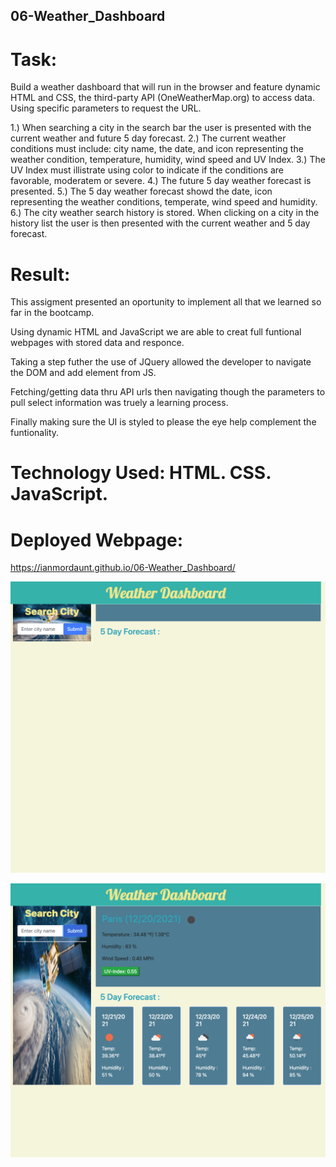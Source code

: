 ## 06-Weather_Dashboard

# Task:
Build a weather dashboard that will run in the browser and feature dynamic HTML and CSS, the third-party API (OneWeatherMap.org) to access data. Using specific parameters to request the URL.

1.) When searching a city in the search bar the user is presented with the current weather and future 5 day forecast.
2.) The current weather conditions must include: city name, the date, and icon representing the weather condition, temperature, humidity, wind speed and UV Index.
3.) The UV Index must illistrate using color to indicate if the conditions are favorable, moderatem or severe.
4.) The future 5 day weather forecast is presented.
5.) The 5 day weather forecast showd the date, icon representing the weather conditions, temperate, wind speed and humidity.
6.) The city weather search history is stored. When clicking on a city in the history list the user is then presented with the current weather and 5 day forecast.

# Result:
This assigment presented an oportunity to implement all that we learned so far in the bootcamp.

Using dynamic HTML and JavaScript we are able to creat full funtional webpages with stored data and responce.

Taking a step futher the use of JQuery allowed the developer to navigate the DOM and add element from JS.

Fetching/getting data thru API urls then navigating though the parameters to pull select information was truely a learning process.

Finally making sure the UI is styled to please the eye help complement the funtionality.

# Technology Used: HTML. CSS. JavaScript. 


# Deployed Webpage:
https://ianmordaunt.github.io/06-Weather_Dashboard/


![alt text](https://github.com/IanMordaunt/06-Weather_Dashboard/blob/main/assets/%20Weather%20Dashboard%20-%20P1.png)

![alt text](https://github.com/IanMordaunt/06-Weather_Dashboard/blob/main/assets/Weather%20Dashboard%20-%20P2.png)
